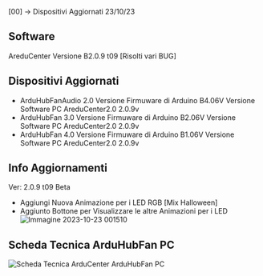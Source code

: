 [00] -> Dispositivi Aggiornati  23/10/23  

## Software
AreduCenter  Versione B2.0.9 t09 [Risolti vari BUG]  

## Dispositivi Aggiornati                              
- ArduHubFanAudio 2.0 Versione Firmuware di Arduino B4.06V Versione Software PC AreduCenter2.0 2.0.9v
- ArduHubFan 3.0 Versione Firmuware di Arduino B2.06V Versione Software PC AreduCenter2.0 2.0.9v
- ArduHubFan 4.0 Versione Firmuware di Arduino B1.06V Versione Software PC AreduCenter2.0 2.0.9v

## Info Aggiornamenti
Ver: 2.0.9 t09 Beta
- Aggiungi Nuova Animazione per i LED RGB [Mix Halloween]
- Aggiunto Bottone per Visualizzare le altre Animazioni per i LED
![Immagine 2023-10-23 001510](https://github.com/MastrMarco/ArduCenter/assets/76437833/77e52cf3-8f4a-4bdb-8763-8be6888e7405)


## Scheda Tecnica ArduHubFan PC
![Scheda Tecnica ArduCenter ArduHubFan PC](https://user-images.githubusercontent.com/76437833/226737407-9d30d4f6-7207-4f55-8824-64b31325b2ff.png)
